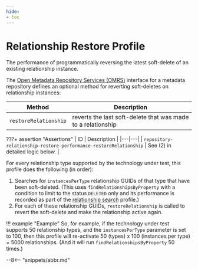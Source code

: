 ```yaml
---
hide:
- toc
---
```


<!-- SPDX-License-Identifier: CC-BY-4.0 -->
<!-- Copyright Contributors to the Egeria project. -->

# Relationship Restore Profile

The performance of programmatically reversing the latest soft-delete of an existing relationship instance.

The [Open Metadata Repository Services (OMRS)](./services/omrs) interface for a metadata repository defines an optional method for reverting soft-deletes on relationship instances:

| Method | Description |
|---|---|
| `restoreRelationship` | reverts the last soft-delete that was made to a relationship |

???+ assertion "Assertions"
    | ID | Description |
    |---|---|
    | `repository-relationship-restore-performance-restoreRelationship` | See (2) in detailed logic below. |

For every relationship type supported by the technology under test, this profile does the following (in order):

1. Searches for `instancesPerType` relationship GUIDs of that type that have been soft-deleted. (This uses `findRelationshipsByProperty` with a condition to limit to the status `DELETED` only and its performance is recorded as part of the [relationship
   search](relationship-search.md) profile.)
1. For each of these relationship GUIDs, `restoreRelationship` is called to revert the soft-delete and make the relationship active again.

!!! example "Example"
    So, for example, if the technology under test supports 50 relationship types, and the `instancesPerType` parameter is set to 100, then this profile will re-activate 50 (types) x 100 (instances per type) = 5000 relationships. (And it will run `findRelationshipsByProperty` 50 times.)

--8<-- "snippets/abbr.md"
